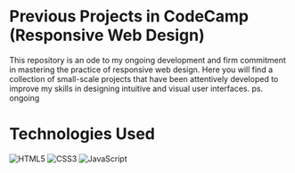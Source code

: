 # Previous Projects in CodeCamp (Responsive Web Design)
This repository is an ode to my ongoing development and firm commitment in mastering the practice of responsive web design.
Here you will find a collection of small-scale projects that have been attentively developed to improve my skills in designing intuitive and visual user interfaces.
ps. ongoing

# Technologies Used
![HTML5](https://img.shields.io/badge/html5-%23E34F26.svg?style=flat&logo=html5&logoColor=white)
![CSS3](https://img.shields.io/badge/css3-%231572B6.svg?style=flat&logo=css3&logoColor=white)
![JavaScript](https://img.shields.io/badge/javascript-%23323330.svg?style=flat&logo=javascript&logoColor=%23F7DF1E)
